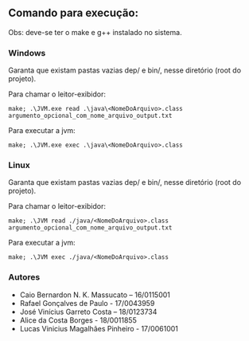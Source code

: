 ## Comando para execução:

Obs: deve-se ter o make e g++ instalado no sistema.

### Windows
Garanta que existam pastas vazias dep/ e bin/, nesse diretório (root do projeto).

Para chamar o leitor-exibidor:
```
make; .\JVM.exe read .\java\<NomeDoArquivo>.class argumento_opcional_com_nome_arquivo_output.txt
```

Para executar a jvm:
```
make; .\JVM.exe exec .\java\<NomeDoArquivo>.class
```

### Linux
Garanta que existam pastas vazias dep/ e bin/, nesse diretório (root do projeto).

Para chamar o leitor-exibidor:
```
make; .\JVM read ./java/<NomeDoArquivo>.class argumento_opcional_com_nome_arquivo_output.txt
```

Para executar a jvm:
```
make; .\JVM exec ./java/<NomeDoArquivo>.class
```

### Autores

- Caio Bernardon N. K. Massucato – 16/0115001
- Rafael Gonçalves de Paulo - 17/0043959
- José Vinícius Garreto Costa – 18/0123734
- Alice da Costa Borges  - 18/0011855
- Lucas Vinicius Magalhães Pinheiro - 17/0061001
 
